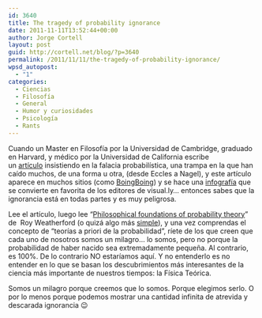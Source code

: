 ```yaml
---
id: 3640
title: The tragedy of probability ignorance
date: 2011-11-11T13:52:44+00:00
author: Jorge Cortell
layout: post
guid: http://cortell.net/blog/?p=3640
permalink: /2011/11/11/the-tragedy-of-probability-ignorance/
wpsd_autopost:
  - "1"
categories:
  - Ciencias
  - Filosofí­a
  - General
  - Humor y curiosidades
  - Psicología
  - Rants
---
```

Cuando un Master en Filosofía por la Universidad de Cambridge, graduado en Harvard, y médico por la Universidad de California escribe un <a title="http://blogs.law.harvard.edu/abinazir/2011/06/15/what-are-chances-you-would-be-born/" href="http://blogs.law.harvard.edu/abinazir/2011/06/15/what-are-chances-you-would-be-born/" target="_blank">artículo</a> insistiendo en la falacia probabilística, una trampa en la que han caído muchos, de una forma u otra, (desde Eccles a Nagel), y este artículo aparece en muchos sitios (como <a title="http://boingboing.net/2011/11/09/great-moments-in-pedantry-the.html" href="http://boingboing.net/2011/11/09/great-moments-in-pedantry-the.html" target="_blank">BoingBoing</a>) y se hace una <a title="http://visual.ly/what-are-odds" href="http://visual.ly/what-are-odds" target="_blank">infografía</a> que se convierte en favorita de los editores de visual.ly&#8230; entonces sabes que la ignorancia está en todas partes y es muy peligrosa.

Lee el artículo, luego lee &#8220;<a title="http://books.google.com/books/about/Philosophical_foundations_of_probability.html?id=B809AAAAIAAJ" href="http://books.google.com/books/about/Philosophical_foundations_of_probability.html?id=B809AAAAIAAJ" target="_blank">Philosophical foundations of probability theory</a>&#8221; de  Roy Weatherford (o quizá algo más <a title="http://www.agenarisk.com/resources/probability_puzzles/impossible_events.shtml" href="http://www.agenarisk.com/resources/probability_puzzles/impossible_events.shtml" target="_blank">simple</a>), y una vez comprendas el concepto de &#8220;teorías a priori de la probabilidad&#8221;, ríete de los que creen que cada uno de nosotros somos un milagro&#8230; lo somos, pero no porque la probabilidad de haber nacido sea extremadamente pequeña. Al contrario, es 100%. De lo contrario NO estaríamos aquí. Y no entenderlo es no entender en lo que se basan los descubrimientos más interesantes de la ciencia más importante de nuestros tiempos: la Física Teórica.

Somos un milagro porque creemos que lo somos. Porque elegimos serlo. O por lo menos porque podemos mostrar una cantidad infinita de atrevida y descarada ignorancia 😉